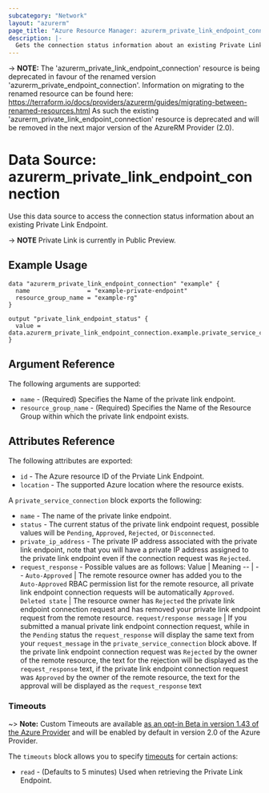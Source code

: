 ```yaml
---
subcategory: "Network"
layout: "azurerm"
page_title: "Azure Resource Manager: azurerm_private_link_endpoint_connection"
description: |-
  Gets the connection status information about an existing Private Link Endpoint
---
```

-> **NOTE:** The 'azurerm_private_link_endpoint_connection' resource is being deprecated in favour of the renamed version 'azurerm_private_endpoint_connection'.
Information on migrating to the renamed resource can be found here: https://terraform.io/docs/providers/azurerm/guides/migrating-between-renamed-resources.html
As such the existing 'azurerm_private_link_endpoint_connection' resource is deprecated and will be removed in the next major version of the AzureRM Provider (2.0).

# Data Source: azurerm_private_link_endpoint_connection

Use this data source to access the connection status information about an existing Private Link Endpoint.

-> **NOTE** Private Link is currently in Public Preview.

## Example Usage

```hcl
data "azurerm_private_link_endpoint_connection" "example" {
  name                = "example-private-endpoint"
  resource_group_name = "example-rg"
}

output "private_link_endpoint_status" {
  value = data.azurerm_private_link_endpoint_connection.example.private_service_connection.0.status
}
```

## Argument Reference

The following arguments are supported:

* `name` - (Required) Specifies the Name of the private link endpoint.
* `resource_group_name` - (Required) Specifies the Name of the Resource Group within which the private link endpoint exists.

## Attributes Reference

The following attributes are exported:

* `id` - The Azure resource ID of the Prviate Link Endpoint.
* `location` - The supported Azure location where the resource exists.

A `private_service_connection` block exports the following:

* `name` - The name of the private linke endpoint.
* `status` - The current status of the private link endpoint request, possible values will be `Pending`, `Approved`, `Rejected`, or `Disconnected`.
* `private_ip_address` - The private IP address associated with the private link endpoint, note that you will have a private IP address assigned to the private link endpoint even if the connection request was `Rejected`.
* `request_response` - Possible values are as follows:
  Value | Meaning
  -- | --
  `Auto-Approved` | The remote resource owner has added you to the `Auto-Approved` RBAC permission list for the remote resource, all private link endpoint connection requests will be automatically `Approved`.
  `Deleted state` | The resource owner has `Rejected` the private link endpoint connection request and has removed your private link endpoint request from the remote resource.
  `request/response message` | If you submitted a manual private link endpoint connection request, while in the `Pending` status the `request_response` will display the same text from your `request_message` in the `private_service_connection` block above. If the private link endpoint connection request was `Rejected` by the owner of the remote resource, the text for the rejection will be displayed as the `request_response` text, if the private link endpoint connection request was `Approved` by the owner of the remote resource, the text for the approval will be displayed as the `request_response` text

### Timeouts

~> **Note:** Custom Timeouts are available [as an opt-in Beta in version 1.43 of the Azure Provider](/docs/providers/azurerm/guides/2.0-beta.html) and will be enabled by default in version 2.0 of the Azure Provider.

The `timeouts` block allows you to specify [timeouts](https://www.terraform.io/docs/configuration/resources.html#timeouts) for certain actions:

* `read` - (Defaults to 5 minutes) Used when retrieving the Private Link Endpoint.
